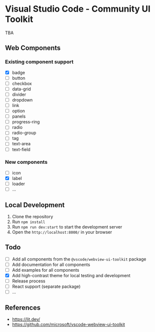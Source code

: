# Visual Studio Code - Community UI Toolkit

TBA

## Web Components

### Existing component support

- [x] badge
- [ ] button
- [ ] checkbox
- [ ] data-grid
- [ ] divider
- [ ] dropdown
- [ ] link
- [ ] option
- [ ] panels
- [ ] progress-ring
- [ ] radio
- [ ] radio-group
- [ ] tag
- [ ] text-area
- [ ] text-field

### New components

- [ ] icon
- [x] label
- [ ] loader
- [ ] ...

## Local Development

1. Clone the repository
2. Run `npm install`
3. Run `npm run dev:start` to start the development server
4. Open the `http://localhost:8000/` in your browser

## Todo

- [ ] Add all components from the `@vscode/webview-ui-toolkit` package
- [ ] Add documentation for all components
- [ ] Add examples for all components
- [x] Add high-contrast theme for local testing and development
- [ ] Release process
- [ ] React support (separate package)
- [ ] ...

## References

- <https://lit.dev/>
- <https://github.com/microsoft/vscode-webview-ui-toolkit>
